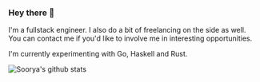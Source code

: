 ### Hey there 👋

I'm a fullstack engineer. I also do a bit of freelancing on the side as well. You can contact me if you'd like to involve me in interesting opportunities.

I'm currently experimenting with Go, Haskell and Rust.

![Soorya's github stats](https://github-readme-stats.vercel.app/api?username=null-char&count_private=true&include_all_commits=true&show_icons=true&theme=algolia)
